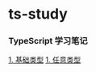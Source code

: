 # ts-study

### TypeScript 学习笔记

[1. 基础类型](https://github.com/jgsrty/ts-study)
[1. 任意类型](https://github.com/jgsrty/ts-study/tree/2.any)
